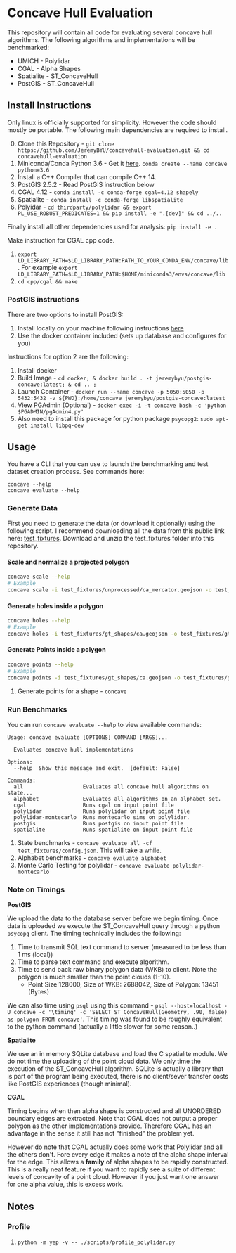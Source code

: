 # Concave Hull Evaluation

This repository will contain all code for evaluating several concave hull algorithms. The following algorithms and implementations will be benchmarked:

* UMICH - Polylidar
* CGAL - Alpha Shapes
* Spatialite - ST_ConcaveHull
* PostGIS - ST_ConcaveHull


## Install Instructions

Only linux is officially supported for simplicity. However the code should mostly be portable. The following main dependencies are required to install.

0. Clone this Repository - `git clone https://github.com/JeremyBYU/concavehull-evaluation.git && cd concavehull-evaluation`
1. Miniconda/Conda Python 3.6 - Get it [here](https://docs.conda.io/en/latest/miniconda.html). `conda create --name concave python=3.6`
2. Install a C++ Compiler that can compile C++ 14.
3. PostGIS 2.5.2 - Read PostGIS instruction below
4. CGAL 4.12 - `conda install -c conda-forge cgal=4.12 shapely`
5. Spatialite - `conda install -c conda-forge libspatialite`
6. Polyidar - `cd thirdparty/polylidar && export PL_USE_ROBUST_PREDICATES=1 && pip install -e ".[dev]" && cd ../..`

Finally install all other dependencies used for analysis: `pip install -e .`

Make instruction for CGAL cpp code.

1. `export LD_LIBRARY_PATH=$LD_LIBRARY_PATH:PATH_TO_YOUR_CONDA_ENV/concave/lib`. For example `export LD_LIBRARY_PATH=$LD_LIBRARY_PATH:$HOME/miniconda3/envs/concave/lib`
2. `cd cpp/cgal && make`

### PostGIS instructions

There are two options to install PostGIS:

1. Install locally on your machine following instructions [here](https://postgis.net/)
2. Use the docker container included (sets up database and configures for you)

Instructions for option 2 are the following:

1. Install docker
2. Build Image - `cd docker; & docker build . -t jeremybyu/postgis-concave:latest; & cd .. ;`
3. Launch Container - `docker run --name concave -p 5050:5050 -p 5432:5432 -v ${PWD}:/home/concave jeremybyu/postgis-concave:latest`
4. View PGAdmin (Optional) - `docker exec -i -t concave bash -c 'python $PGADMIN/pgAdmin4.py'`
5. Also need to install this package for python package `psycopg2`: `sudo apt-get install libpq-dev`


## Usage

You have a CLI that you can use to launch the benchmarking and test dataset creation process.  See commands here:

```
concave --help
concave evaluate --help
```

### Generate Data

First you need to generate the data (or download it optionally) using the following script. I recommend downloading all the data from this public link here: [test_fixtures](https://drive.google.com/open?id=1ItDcc1l2I4ONbqR2NavCSLncYnYRRTW1). Download and unzip the test_fixtures folder into this repository.

#### Scale and normalize a projected polygon

```bash
concave scale --help
# Example
concave scale -i test_fixtures/unprocessed/ca_mercator.geojson -o test_fixtures/gt_shapes/ca.geojson
```

#### Generate holes inside a polygon

```bash
concave holes --help
# Example
concave holes -i test_fixtures/gt_shapes/ca.geojson -o test_fixtures/gt_shapes/caholes.geojson
```


#### Generate Points inside a polygon

```bash
concave points --help
# Example
concave points -i test_fixtures/gt_shapes/ca.geojson -o test_fixtures/gt_shapes/caholes.geojson
```

1. Generate points for a shape - `concave `

### Run Benchmarks

You can run ``concave evaluate --help`` to view available commands:

```
Usage: concave evaluate [OPTIONS] COMMAND [ARGS]...

  Evaluates concave hull implementations

Options:
  --help  Show this message and exit.  [default: False]

Commands:
  all                   Evaluates all concave hull algorithms on state...
  alphabet              Evaluates all algorithms on an alphabet set.
  cgal                  Runs cgal on input point file
  polylidar             Runs polylidar on input point file
  polylidar-montecarlo  Runs montecarlo sims on polylidar.
  postgis               Runs postgis on input point file
  spatialite            Runs spatialite on input point file
```

1. State benchmarks - `concave evaluate all -cf test_fixtures/config.json`. This will take a while.
2. Alphabet benchmarks - `concave evaluate alphabet`
3. Monte Carlo Testing for polylidar - `concave evaluate polylidar-montecarlo`


### Note on Timings

**PostGIS**

We upload the data to the database server before we begin timing. Once data is uploaded we execute the ST_ConcaveHull query through a python `psycopg` client. The timing technically includes the following:
1. Time to transmit SQL text command to server (measured to be less than 1 ms (local))
2. Time to parse text command and execute algorithm.
3. Time to send back raw binary polygon data (WKB) to client. Note the polygon is much smaller than the point clouds (1-10).
    * Point Size 128000, Size of WKB: 2688042, Size of Polygon: 13451 (Bytes)

We can also time using `psql` using this command - `psql --host=localhost -U concave -c '\timing' -c 'SELECT ST_ConcaveHull(Geometry, .90, false) as polygon FROM concave'`.
This timing was found to be roughly equivalent to the python command (actually a little slower for some reason..)

**Spatialite**

We use an in memory SQLite database and load the C spatialite module. We do not time the uploading of the point cloud data.  We only time the execution of the 
ST_ConcaveHull algorithm.  SQLite is actually a library that is part of the program being executed, there is no client/sever transfer costs like PostGIS experiences (though minimal).

**CGAL**

Timing begins when then alpha shape is constructed and all UNORDERED boundary edges are extracted. Note that CGAL does not output a proper polygon as the other implementations provide.
Therefore CGAL has an advantage in the sense it still has not "finished" the problem yet. 

However do note that CGAL actually does some work that Polylidar and all the others don't. Fore every edge it makes a note of the alpha shape interval for the edge. This allows a **family** of alpha shapes
to be rapidly constructed.  This is a really neat feature if you want to rapidly see a suite of different levels of concavity of a point cloud. However if you just want one answer for one alpha value, this is excess work.


## Notes


### Profile

1. `python -m yep -v -- ./scripts/profile_polylidar.py`






